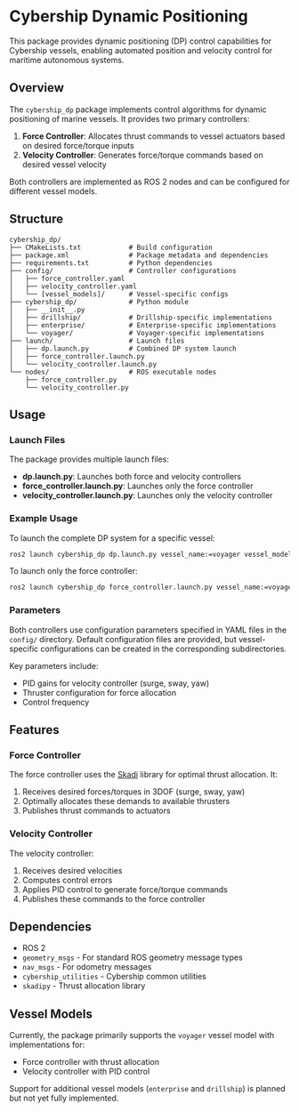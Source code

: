 # Cybership Dynamic Positioning

This package provides dynamic positioning (DP) control capabilities for Cybership vessels, enabling automated position and velocity control for maritime autonomous systems.

## Overview

The `cybership_dp` package implements control algorithms for dynamic positioning of marine vessels. It provides two primary controllers:

1. **Force Controller**: Allocates thrust commands to vessel actuators based on desired force/torque inputs
2. **Velocity Controller**: Generates force/torque commands based on desired vessel velocity

Both controllers are implemented as ROS 2 nodes and can be configured for different vessel models.

## Structure

```
cybership_dp/
├── CMakeLists.txt            # Build configuration
├── package.xml               # Package metadata and dependencies
├── requirements.txt          # Python dependencies
├── config/                   # Controller configurations
│   ├── force_controller.yaml
│   ├── velocity_controller.yaml
│   └── [vessel_models]/      # Vessel-specific configs
├── cybership_dp/             # Python module
│   ├── __init__.py
│   ├── drillship/            # Drillship-specific implementations
│   ├── enterprise/           # Enterprise-specific implementations
│   └── voyager/              # Voyager-specific implementations
├── launch/                   # Launch files
│   ├── dp.launch.py          # Combined DP system launch
│   ├── force_controller.launch.py
│   └── velocity_controller.launch.py
└── nodes/                    # ROS executable nodes
    ├── force_controller.py
    └── velocity_controller.py
```

## Usage

### Launch Files

The package provides multiple launch files:

- **dp.launch.py**: Launches both force and velocity controllers
- **force_controller.launch.py**: Launches only the force controller
- **velocity_controller.launch.py**: Launches only the velocity controller

### Example Usage

To launch the complete DP system for a specific vessel:

```bash
ros2 launch cybership_dp dp.launch.py vessel_name:=voyager vessel_model:=voyager
```

To launch only the force controller:

```bash
ros2 launch cybership_dp force_controller.launch.py vessel_name:=voyager vessel_model:=voyager
```

### Parameters

Both controllers use configuration parameters specified in YAML files in the `config/` directory. Default configuration files are provided, but vessel-specific configurations can be created in the corresponding subdirectories.

Key parameters include:
- PID gains for velocity controller (surge, sway, yaw)
- Thruster configuration for force allocation
- Control frequency

## Features

### Force Controller

The force controller uses the [Skadi](https://github.com/incebellipipo/skadipy) library for optimal thrust allocation. It:

1. Receives desired forces/torques in 3DOF (surge, sway, yaw)
2. Optimally allocates these demands to available thrusters
3. Publishes thrust commands to actuators

### Velocity Controller

The velocity controller:

1. Receives desired velocities
2. Computes control errors
3. Applies PID control to generate force/torque commands
4. Publishes these commands to the force controller

## Dependencies

- ROS 2
- `geometry_msgs` - For standard ROS geometry message types
- `nav_msgs` - For odometry messages
- `cybership_utilities` - Cybership common utilities
- `skadipy` - Thrust allocation library

## Vessel Models

Currently, the package primarily supports the `voyager` vessel model with implementations for:
- Force controller with thrust allocation
- Velocity controller with PID control

Support for additional vessel models (`enterprise` and `drillship`) is planned but not yet fully implemented.